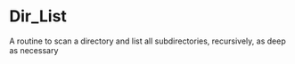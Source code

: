 # Dir_List
A routine to scan a directory and list all subdirectories, recursively, as deep as necessary
